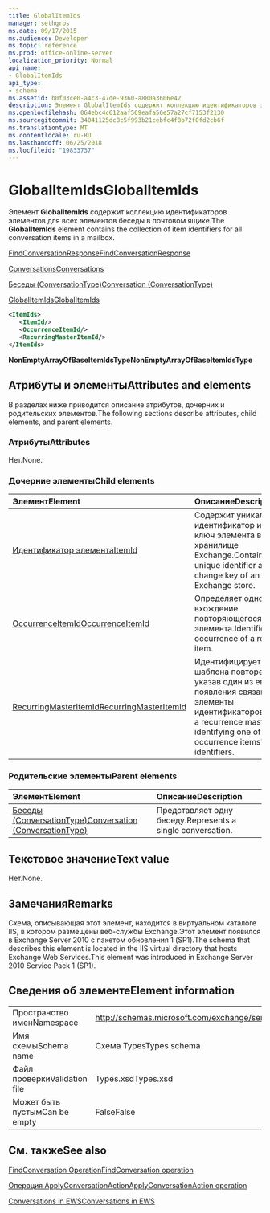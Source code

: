 ```yaml
---
title: GlobalItemIds
manager: sethgros
ms.date: 09/17/2015
ms.audience: Developer
ms.topic: reference
ms.prod: office-online-server
localization_priority: Normal
api_name:
- GlobalItemIds
api_type:
- schema
ms.assetid: b0f03ce0-a4c3-47de-9360-a880a3606e42
description: Элемент GlobalItemIds содержит коллекцию идентификаторов элементов для всех элементов беседы в почтовом ящике.
ms.openlocfilehash: 064ebc4c612aaf569eafa56e57a27cf7153f2130
ms.sourcegitcommit: 34041125dc8c5f993b21cebfc4f8b72f0fd2cb6f
ms.translationtype: MT
ms.contentlocale: ru-RU
ms.lasthandoff: 06/25/2018
ms.locfileid: "19833737"
---
```

# <a name="globalitemids"></a><span data-ttu-id="3aa9e-103">GlobalItemIds</span><span class="sxs-lookup"><span data-stu-id="3aa9e-103">GlobalItemIds</span></span>

<span data-ttu-id="3aa9e-104">Элемент **GlobalItemIds** содержит коллекцию идентификаторов элементов для всех элементов беседы в почтовом ящике.</span><span class="sxs-lookup"><span data-stu-id="3aa9e-104">The **GlobalItemIds** element contains the collection of item identifiers for all conversation items in a mailbox.</span></span> 
  
[<span data-ttu-id="3aa9e-105">FindConversationResponse</span><span class="sxs-lookup"><span data-stu-id="3aa9e-105">FindConversationResponse</span></span>](findconversationresponse.md)
  
[<span data-ttu-id="3aa9e-106">Conversations</span><span class="sxs-lookup"><span data-stu-id="3aa9e-106">Conversations</span></span>](conversations-ex15websvcsotherref.md)
  
[<span data-ttu-id="3aa9e-107">Беседы (ConversationType)</span><span class="sxs-lookup"><span data-stu-id="3aa9e-107">Conversation (ConversationType)</span></span>](conversation-conversationtype.md)
  
[<span data-ttu-id="3aa9e-108">GlobalItemIds</span><span class="sxs-lookup"><span data-stu-id="3aa9e-108">GlobalItemIds</span></span>](globalitemids.md)
  
```XML
<ItemIds>
   <ItemId/>
   <OccurrenceItemId/>
   <RecurringMasterItemId/>
</ItemIds>
```

 <span data-ttu-id="3aa9e-109">**NonEmptyArrayOfBaseItemIdsType**</span><span class="sxs-lookup"><span data-stu-id="3aa9e-109">**NonEmptyArrayOfBaseItemIdsType**</span></span>
## <a name="attributes-and-elements"></a><span data-ttu-id="3aa9e-110">Атрибуты и элементы</span><span class="sxs-lookup"><span data-stu-id="3aa9e-110">Attributes and elements</span></span>

<span data-ttu-id="3aa9e-111">В разделах ниже приводится описание атрибутов, дочерних и родительских элементов.</span><span class="sxs-lookup"><span data-stu-id="3aa9e-111">The following sections describe attributes, child elements, and parent elements.</span></span>
  
### <a name="attributes"></a><span data-ttu-id="3aa9e-112">Атрибуты</span><span class="sxs-lookup"><span data-stu-id="3aa9e-112">Attributes</span></span>

<span data-ttu-id="3aa9e-113">Нет.</span><span class="sxs-lookup"><span data-stu-id="3aa9e-113">None.</span></span>
  
### <a name="child-elements"></a><span data-ttu-id="3aa9e-114">Дочерние элементы</span><span class="sxs-lookup"><span data-stu-id="3aa9e-114">Child elements</span></span>

|<span data-ttu-id="3aa9e-115">**Элемент**</span><span class="sxs-lookup"><span data-stu-id="3aa9e-115">**Element**</span></span>|<span data-ttu-id="3aa9e-116">**Описание**</span><span class="sxs-lookup"><span data-stu-id="3aa9e-116">**Description**</span></span>|
|:-----|:-----|
|[<span data-ttu-id="3aa9e-117">Идентификатор элемента</span><span class="sxs-lookup"><span data-stu-id="3aa9e-117">ItemId</span></span>](itemid.md) <br/> |<span data-ttu-id="3aa9e-118">Содержит уникальный идентификатор и меняет ключ элемента в хранилище Exchange.</span><span class="sxs-lookup"><span data-stu-id="3aa9e-118">Contains the unique identifier and change key of an item in the Exchange store.</span></span>  <br/> |
|[<span data-ttu-id="3aa9e-119">OccurrenceItemId</span><span class="sxs-lookup"><span data-stu-id="3aa9e-119">OccurrenceItemId</span></span>](occurrenceitemid.md) <br/> |<span data-ttu-id="3aa9e-120">Определяет одно вхождение повторяющегося элемента.</span><span class="sxs-lookup"><span data-stu-id="3aa9e-120">Identifies a single occurrence of a recurring item.</span></span>  <br/> |
|[<span data-ttu-id="3aa9e-121">RecurringMasterItemId</span><span class="sxs-lookup"><span data-stu-id="3aa9e-121">RecurringMasterItemId</span></span>](recurringmasteritemid.md) <br/> |<span data-ttu-id="3aa9e-122">Идентифицирует элемент шаблона повторения, указав один из его появления связанные элементы идентификаторов.</span><span class="sxs-lookup"><span data-stu-id="3aa9e-122">Identifies a recurrence master item by identifying one of its related occurrence items' identifiers.</span></span>  <br/> |
   
### <a name="parent-elements"></a><span data-ttu-id="3aa9e-123">Родительские элементы</span><span class="sxs-lookup"><span data-stu-id="3aa9e-123">Parent elements</span></span>

|<span data-ttu-id="3aa9e-124">**Элемент**</span><span class="sxs-lookup"><span data-stu-id="3aa9e-124">**Element**</span></span>|<span data-ttu-id="3aa9e-125">**Описание**</span><span class="sxs-lookup"><span data-stu-id="3aa9e-125">**Description**</span></span>|
|:-----|:-----|
|[<span data-ttu-id="3aa9e-126">Беседы (ConversationType)</span><span class="sxs-lookup"><span data-stu-id="3aa9e-126">Conversation (ConversationType)</span></span>](conversation-conversationtype.md) <br/> |<span data-ttu-id="3aa9e-127">Представляет одну беседу.</span><span class="sxs-lookup"><span data-stu-id="3aa9e-127">Represents a single conversation.</span></span>  <br/> |
   
## <a name="text-value"></a><span data-ttu-id="3aa9e-128">Текстовое значение</span><span class="sxs-lookup"><span data-stu-id="3aa9e-128">Text value</span></span>

<span data-ttu-id="3aa9e-129">Нет.</span><span class="sxs-lookup"><span data-stu-id="3aa9e-129">None.</span></span>
  
## <a name="remarks"></a><span data-ttu-id="3aa9e-130">Замечания</span><span class="sxs-lookup"><span data-stu-id="3aa9e-130">Remarks</span></span>

<span data-ttu-id="3aa9e-131">Схема, описывающая этот элемент, находится в виртуальном каталоге IIS, в котором размещены веб-службы Exchange.Этот элемент появился в Exchange Server 2010 с пакетом обновления 1 (SP1).</span><span class="sxs-lookup"><span data-stu-id="3aa9e-131">The schema that describes this element is located in the IIS virtual directory that hosts Exchange Web Services.This element was introduced in Exchange Server 2010 Service Pack 1 (SP1).</span></span>
  
## <a name="element-information"></a><span data-ttu-id="3aa9e-132">Сведения об элементе</span><span class="sxs-lookup"><span data-stu-id="3aa9e-132">Element information</span></span>

|||
|:-----|:-----|
|<span data-ttu-id="3aa9e-133">Пространство имен</span><span class="sxs-lookup"><span data-stu-id="3aa9e-133">Namespace</span></span>  <br/> |http://schemas.microsoft.com/exchange/services/2006/types  <br/> |
|<span data-ttu-id="3aa9e-134">Имя схемы</span><span class="sxs-lookup"><span data-stu-id="3aa9e-134">Schema name</span></span>  <br/> |<span data-ttu-id="3aa9e-135">Схема Types</span><span class="sxs-lookup"><span data-stu-id="3aa9e-135">Types schema</span></span>  <br/> |
|<span data-ttu-id="3aa9e-136">Файл проверки</span><span class="sxs-lookup"><span data-stu-id="3aa9e-136">Validation file</span></span>  <br/> |<span data-ttu-id="3aa9e-137">Types.xsd</span><span class="sxs-lookup"><span data-stu-id="3aa9e-137">Types.xsd</span></span>  <br/> |
|<span data-ttu-id="3aa9e-138">Может быть пустым</span><span class="sxs-lookup"><span data-stu-id="3aa9e-138">Can be empty</span></span>  <br/> |<span data-ttu-id="3aa9e-139">False</span><span class="sxs-lookup"><span data-stu-id="3aa9e-139">False</span></span>  <br/> |
   
## <a name="see-also"></a><span data-ttu-id="3aa9e-140">См. также</span><span class="sxs-lookup"><span data-stu-id="3aa9e-140">See also</span></span>



[<span data-ttu-id="3aa9e-141">FindConversation Operation</span><span class="sxs-lookup"><span data-stu-id="3aa9e-141">FindConversation operation</span></span>](findconversation-operation.md)
  
[<span data-ttu-id="3aa9e-142">Операция ApplyConversationAction</span><span class="sxs-lookup"><span data-stu-id="3aa9e-142">ApplyConversationAction operation</span></span>](applyconversationaction-operation.md)


[<span data-ttu-id="3aa9e-143">Conversations in EWS</span><span class="sxs-lookup"><span data-stu-id="3aa9e-143">Conversations in EWS</span></span>](http://msdn.microsoft.com/library/91e64629-db6c-4c94-9dcb-d386232e8467%28Office.15%29.aspx)

